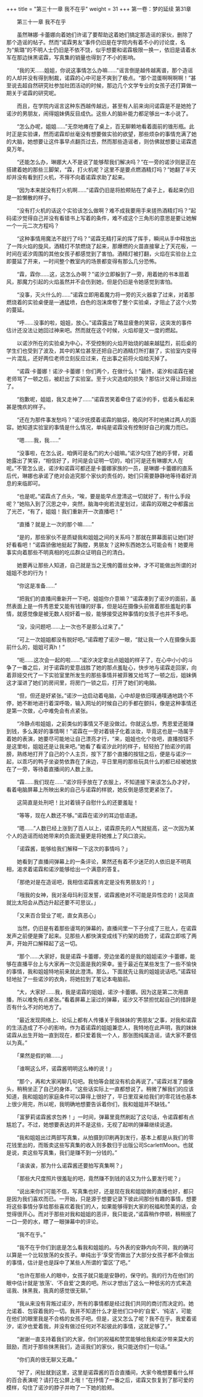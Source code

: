 +++
title = "第三十一章 我不在乎"
weight = 31
+++
第一卷：梦的延续 第31章

　　第三十一章 我不在乎

　　虽然琳娜·卡蕾娜向着她们许诺了要帮助这着她们搞定那造谣的家伙，删除了那个造谣的帖子。然而“诺霖男友”事件仍旧是在学院内有着不小的讨论度，名为“紫璐”的不明人士仍旧是不依不饶，似乎想要和诺霖极限一换一，依旧是请着水军在那边抹黑诺霖，写真集的销量也得到了不小的影响。

　　“我的天……姐姐，你说这事情怎么办嘛……”谣言倒是越传越离谱，那个造谣的人却并没有得到制裁，诺霖的心中可是不爽到了极点。“那个混蛋啊啊啊啊！”甚至说去超自然研究社参加社团活动的时候，那边几个文学专业的女孩子还打算做一期关于诺霖的研究呢。

　　而且，在学院内谣言这种东西越传越远，甚至有人前来询问诺霖是不是她抢了诺汐的男朋友，闹得姐妹俩反目成仇。这些人的脑补能力都足够出一本小说了。

　　“怎么办呢，姐姐……”无奈地瘫在了桌上，百无聊赖地看着面前的锥形瓶。此时正是实验课，然而诺霖却丝毫没有想要做实验的欲望，那些烦杂的事情充满了她的大脑，她想要让这件事早点翻页过去，然而那些造谣者，则仿佛就想要让诺霖遗臭万年。

　　“还能怎么办，琳娜大人不是说了能够帮我们解决吗？”在一旁的诺汐则是正在搭建着她的那些三脚架，“霖，打火机呢？这里不是要点燃酒精灯吗？”她翻了半天却并没有看到打火机，不得不向着诺霖求助了起来。

　　“因为本来就没有打火机啊……”诺霖仍旧是将脸颊贴在了桌子上，看起来仍旧是一脸懒散的样子。

　　“没有打火机的话这个实验该怎么做啊？难不成我要用手来搓热酒精灯吗？”起码诺汐觉得自己并没有看错书上写着的条件，难不成这个三角形的意思是要让她解一个一元二次方程吗？

　　“这种事情用魔法不就行了吗？”诺霖无精打采的挥了挥手，瞬间从手中释放出了一阵火焰的旋风，酒精灯不禁燃烧了起来，那爆燃的火苗直接窜上了天花板，一时间在诺汐周围的其他女孩子都感觉到了害怕。酒精灯被打翻，火焰在实验台上立即蔓延了开来，一时间整个教室内的场景都变得有那么几分恐怖。

　　“霖，霖你……这，这怎么办啊？”诺汐立即躲到了一旁，用着她的书本扇着风，那魔力引起的火焰虽然并不会伤到她，但是仍旧是令她感觉到害怕。

　　“没事，灭火什么的……”诺霖立即用着魔力将一旁的灭火器拿了过来，对着那燃烧着的实验桌便是一通猛喷，白色的泡沫席卷了整个实验桌，才阻止了这个火势的蔓延。

　　“呼……没事的啦，姐姐，放心。”诺霖露出了略显疲惫的笑容，这突发的事件估计还没法让她回过神来吧。然而就在这个时候，火焰却是又一度的燃起。

　　以诺汐所在的实验桌为中心，不受控制的火焰开始烧的越来越猛烈，前后桌的学生们也受到了波及，其中的某位甚至还把自己的酒精灯所打翻了，实验室内变得一片混乱，还好两位老师立刻反应过来，在出事之前将火焰给灭掉了。

　　“诺霖·卡蕾娜！诺汐·卡蕾娜！你们两个，在做什么！”最终，诺汐和诺霖在被老师骂了一顿之后，被赶出了实验室。至于火灾造成的损失？那估计又得让菲娅出了。

　　“抱歉呢，姐姐，我又走神了……”诺霖苦笑着牵住了诺汐的手，低着头看起来甚是愧疚的样子。

　　“还在为那件事发愁吗？”诺汐抚摸着诺霖的脑袋，晚风时不时地拂过两人的面容。她知道实验室的事情是什么情况，单纯是诺霖没有控制好自己的魔力而已。

　　“嗯……我，我……”

　　“没事啦，在怎么说，咱俩可是名门的大小姐嘛。”诺汐勾住了她的手臂，对着她露出了笑容，“相信好了，时间是会证明一切的，咱们可是还有琳娜大人在呢。”不管怎么说，诺汐和诺霖可都还是卡蕾娜家族的一员，是琳娜·卡蕾娜的直系后代，琳娜也承诺了绝对会追究那个家伙的责任的，她们只需要静静地等待着好消息的来临即可。

　　“也是呢。”诺霖点了点头，“唉，要是能早点澄清这一切就好了，有什么手段呢？”她陷入到了沉思之中，突然，脑海中宛若流星划过，诺霖的双眼之中都露出了光芒，“有了，姐姐！我们重新开一次直播吧！”

　　“直播？就是上一次的那个嘛……”

　　“是的，那些家伙不是质疑我和姐姐之间的关系吗？那就在屏幕面前让她们好好看看吧！”诺霖骄傲地挺起了胸膛，男朋友？这种东西她怎么可能会有！她要用事实向着那些不明真相的吃瓜群众证明自己的清白。

　　她要再让那些人知道，自己就是当之无愧的蕾丝女神，才不可能做出所谓的对姐姐不忠的行为！

　　“你这是准备……”

　　“把我们的直播间重新开一下吧，姐姐你介意嘛？”诺霖凑到了诺汐的面前，虽然表面上是一件秀恩爱又能有钱赚的好事，但是站在摄像头前做着那些羞耻的事情，就感觉像是被无数人视奸着一般，能够接受这种事情的女孩子也并不多吧。

　　“没，没问题吧……上一次也不是那么过来了。”

　　“可上一次姐姐都没有脱好吧。”诺霖瞪了诺汐一眼，“就让我一个人在摄像头面前什么的，姐姐可真h！”

　　“呃……这次会一起的啦……”诺汐决定拿出点姐姐的样子了，在心中小小的斗争了一番之后，对于诺霖的爱意战胜了她的那点羞耻心，快步地与诺霖走回家，向着菲娅交代了一下实验室里所发生的那些事情并被菲雅又给骂了一顿之后，姐妹俩这才溜进了她们的房间里，将房门一锁之后，打开了她们的电脑。

　　“但，但还是好紧张。”诺汐一边启动着电脑，心中却是依旧噗通噗通地跳个不停，她不断地进行着深呼吸，输入网址的时候自己的手都在颤抖，像是这种事情还是第一次做，心中难免会有点紧张。

　　“冷静点啦姐姐，之前类似的事情又不是没做过。你就这么想，秀恩爱还能赚到钱，多么美好的事情啊！”诺霖在一旁对着镜子化着淡妆，毕竟这也是一场属于着她的表演，她要尽可能地让自己漂亮才行，“来，姐姐也化个妆吧，直播按钮不是这里啦，姐姐还是让我来吧。”她看了看诺汐此时的样子，轻轻拍了拍诺汐的肩膀，熟练地打开了自己的个人主页，按下了那个直播的按钮之后，便是与诺汐一起，以乖巧的鸭子坐姿势依靠在了床边，平日里用的那些玩具什么的都已经被她放在了一旁，等待着直播间的人数上涨。

　　“霖……我们现在……”诺汐将手放在了衣服上，不知道接下来该怎么办才好，看着电脑屏幕上所映出来的自己与诺霖的样貌，她反倒是感觉更紧张了。

　　这简直是处刑吧！比对着镜子自慰什么的还要羞耻！

　　“等等，现在人数还不够。”诺霖在诺汐的耳边低语道。

　　“嗯……”人数已经上涨到了百人以上，诺霖原先的人气就挺高，这一次因为某个人的造谣而给她带来的负面流量更是将她推上了风口浪尖。

　　「诺霖酱，能够给我们解释一下这次的事情吗？」

　　她看到了直播间弹幕上的一条评论，果然还有着不少迷茫的人依旧是不明真相，渴求着诺霖和诺汐能够给出一个满意的答复。

　　「那绝对是在造谣吧，我相信诺霖酱肯定是没有男朋友的！」

　　「哦我的女神，我对圣母玛利亚发誓，诺霖酱绝对不可能是异性恋的！这简直就比太阳会从西边升起还要不可思议。」

　　「又来百合营业了呢，直女真恶心」

　　当然，仍旧是有着那些谩骂的弹幕的，直播间里一下子分成了三批人，在诺霖发声之前便是撕了起来。见那些人都快演变成线下约架的趋势了，诺霖立即咳了两声，开始开口解释起了这一切。

　　“那个……大家好，我是诺霖·卡蕾娜，旁边坐着的是我的姐姐诺汐·卡蕾娜，能够在直播平台上与大家再一次见面是我的荣幸。鉴于最近在某些发生了一些不愉快的事情，我和姐姐特地前来就此澄清。那么，下面就先让我的姐姐说话吧。”诺霖轻轻地扯了一些诺汐的衣角，将她拉到了笔记本电脑前。

　　“大，大家好……我，我是诺霖的姐姐，诺汐·卡蕾娜。因为这是第二次用直播，所以难免有点紧张。”看着屏幕上滚过的弹幕，诺汐又不禁担忧起自己的措辞是否有什么不对的地方了。

　　“最近发现网络上、论坛上都有人传播关于我妹妹的‘男朋友’之事，对我和诺霖的生活造成了不小的影响，作为着诺霖的姐姐兼恋人，我特地在此声明，我的妹妹诺霖从出生开始一直到现在，都只爱着我一个人，那张图纯属造谣，请大家不要信以为真。”

　　「果然是假的嘛……」

　　「谁啊这么坏，诺霖酱明明这么棒的说！」

　　“那个，再和大家闲聊几句吧。我怕等会就没有机会再说了。”诺霖对准了摄像头，稍稍坐正了自己的身体，“这些话实际上一直都想说了。稍微了解我们的应该知道，我和姐姐的家庭条件可以算得上很好了，平日里双亲给我们的零花钱也基本上很少用完，所以呢，我明确地想要告诉着你们，我和姐姐并不缺钱。”

　　「富萝莉诺霖酱求包养！」一时间，弹幕里竟然刷起了这句话，令诺霖都有点尴尬了。不过，她想要表达的并不是这些，无视了起哄的弹幕继续说道。

　　“我和姐姐出过两部写真集，从拍摄到印刷再到发行，基本上都是从我们的零花钱里出的，而贩卖这些写真集的收入则多数归于出版公司ScarlettMoon。也就是说，卖这些写真集，我们是赚不到一分钱的。”

　　「诶诶诶，那为什么诺霖酱还要拍写真集啊？」

　　「那些大尺度照片很羞耻的吧，竟然赚不到钱的话又为什么要发行呢？」

　　“说出来你们可能不信，写真集也好，还是现在我和姐姐做的直播也好，都只是因为我们喜欢而已。一开始，只是源于想要记录下彼此间那份有趣的事情，想要将这些事情分享给那些喜欢着我们的人，如果能够得到大家的祝福和赞美的话，会觉得很开心。而对于那些对我和姐姐的恶评，我只能说，”诺霖稍作停顿，稍稍抿了一口一旁的水，瞟了一眼弹幕中的评论。

　　“我不在乎。”

　　“我不在乎你们到底是怎么看我和姐姐的。与外表的安静内向不同，我的确可以算是一个比较放荡的女孩子。单纯出于‘享受’而做出了大部分女孩子都不会做出的事情，估计是也是踩中了某些人所谓的‘雷区’了吧。”

　　“也许在那些人的眼中，女孩子就只能是安静的，保守的。我的行为在他们的眼中估计就是‘放荡’、‘不自爱’之类的吧。所以才想出了这么一种低劣的方式来造谣我、抹黑我，我真的感觉很无聊。”

　　“我从来没有背叛过诺汐，所有的事情都是经过我们共同的商讨而决定的。她允诺着、包容着我的一切。我并不知道什么才是他们口中的‘自爱’、‘纯洁’，可能在他们的眼里我是不合格的女孩子吧。但是，这又怎么了呢？我不在乎。我爱着诺汐，诺汐也爱着我，并没有做过任何对不起彼此的事情，这就足够了。”

　　“谢谢一直支持着我们的大家，你们的祝福和赞赏能够给我和诺汐带来莫大的鼓励，而对于那些抹黑我们，造谣我们的家伙，我只能送你们一句话。”

　　“你们真的很无聊又无趣。”

　　“好了，闲扯就到这里，这里是诺霖酱的百合直播间，大家今晚想要看什么样的百合表演呢？请打在公屏上哦！”在抒情了一番之后，诺霖又恢复到了那可爱的模样，勾住了诺汐的脖子并吻了一下她的脸颊。



　　

　　

　　


